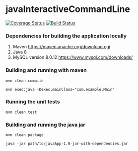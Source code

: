 # javaInteractiveCommandLine

[![Coverage Status](https://coveralls.io/repos/github/cooneyde/javaInteractiveCommandLine/badge.svg?branch=master)](https://coveralls.io/github/cooneyde/javaInteractiveCommandLine?branch=master)
[![Build Status](https://travis-ci.org/cooneyde/javaInteractiveCommandLine.svg?branch=master)](https://travis-ci.org/cooneyde/javaInteractiveCommandLine)

### Dependencies for building the application locally

1. Maven https://maven.apache.org/download.cgi
1. Java 8
1. MySQL version 8.0.12 https://www.mysql.com/downloads/


### Building and running with maven

`mvn clean compile`

`mvn exec:java -Dexec.mainClass="com.example.Main"`

### Running the unit tests

`mvn clean test`

### Building and running the java jar

`mvn clean package`

`java -jar path/to/javaApp-1.0-jar-with-dependencies.jar`